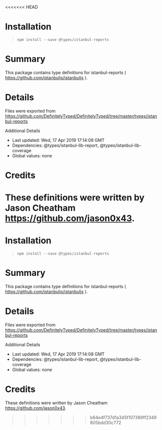 <<<<<<< HEAD
# Installation
> `npm install --save @types/istanbul-reports`

# Summary
This package contains type definitions for istanbul-reports ( https://github.com/istanbuljs/istanbuljs ).

# Details
Files were exported from https://github.com/DefinitelyTyped/DefinitelyTyped/tree/master/types/istanbul-reports

Additional Details
 * Last updated: Wed, 17 Apr 2019 17:14:08 GMT
 * Dependencies: @types/istanbul-lib-report, @types/istanbul-lib-coverage
 * Global values: none

# Credits
These definitions were written by Jason Cheatham <https://github.com/jason0x43>.
=======
# Installation
> `npm install --save @types/istanbul-reports`

# Summary
This package contains type definitions for istanbul-reports ( https://github.com/istanbuljs/istanbuljs ).

# Details
Files were exported from https://github.com/DefinitelyTyped/DefinitelyTyped/tree/master/types/istanbul-reports

Additional Details
 * Last updated: Wed, 17 Apr 2019 17:14:08 GMT
 * Dependencies: @types/istanbul-lib-report, @types/istanbul-lib-coverage
 * Global values: none

# Credits
These definitions were written by Jason Cheatham <https://github.com/jason0x43>.
>>>>>>> b64e4f737d1a345f107389ff2349805bdd30c772
